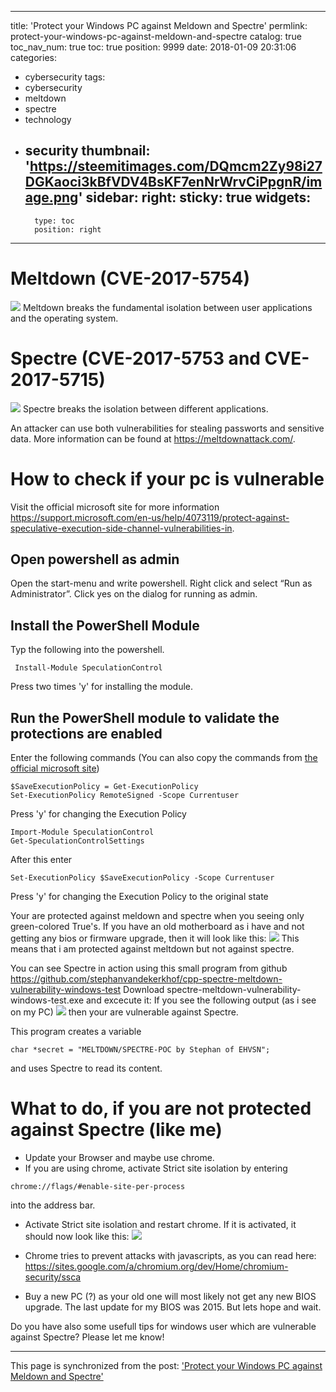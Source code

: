 
---
title: 'Protect your Windows PC against Meldown and Spectre'
permlink: protect-your-windows-pc-against-meldown-and-spectre
catalog: true
toc_nav_num: true
toc: true
position: 9999
date: 2018-01-09 20:31:06
categories:
- cybersecurity
tags:
- cybersecurity
- meltdown
- spectre
- technology
- security
thumbnail: 'https://steemitimages.com/DQmcm2Zy98i27DGKaoci3kBfVDV4BsKF7enNrWrvCiPpgnR/image.png'
sidebar:
    right:
        sticky: true
widgets:
    -
        type: toc
        position: right
---


# Meltdown (CVE-2017-5754)
![](https://steemitimages.com/DQmcm2Zy98i27DGKaoci3kBfVDV4BsKF7enNrWrvCiPpgnR/image.png)
Meltdown breaks the fundamental isolation between user applications and the operating system.
# Spectre (CVE-2017-5753 and CVE-2017-5715)
![](https://steemitimages.com/DQmZQLAoni5M7zBAWBsk9Vyn1gYBQzDjLkpXCndo8Ac4EbE/image.png)
Spectre breaks the isolation between different applications.

An attacker can use both vulnerabilities for stealing passworts and sensitive data. More information can be found at https://meltdownattack.com/.

# How to check if your pc is vulnerable
Visit the official microsoft site for more information https://support.microsoft.com/en-us/help/4073119/protect-against-speculative-execution-side-channel-vulnerabilities-in.
## Open powershell as admin
Open the start-menu and write powershell. Right click and select  “Run as Administrator”. Click yes on the dialog for running as admin. 
## Install the PowerShell Module
Typ the following into the powershell.
```
 Install-Module SpeculationControl
```
Press two times 'y' for installing the module.
## Run the PowerShell module to validate the protections are enabled
Enter the following commands (You can also copy the commands from [the official microsoft site](https://support.microsoft.com/en-us/help/4073119/protect-against-speculative-execution-side-channel-vulnerabilities-in))
```
$SaveExecutionPolicy = Get-ExecutionPolicy
Set-ExecutionPolicy RemoteSigned -Scope Currentuser
```
Press 'y' for changing the Execution Policy
```
Import-Module SpeculationControl
Get-SpeculationControlSettings
```
After this enter
```
Set-ExecutionPolicy $SaveExecutionPolicy -Scope Currentuser
```
Press 'y' for changing the Execution Policy to the original state

Your are protected against meldown and spectre when you seeing only green-colored True's.
If you have an old motherboard as i have and not getting any bios or firmware upgrade, then it will look like this:
![](https://steemitimages.com/DQmUFaHXBniFCQzrE3yTccUEir2UysNRASCLK1uUg1GTMX3/image.png)
This means that i am protected against meltdown but not against spectre.

You can see Spectre in action using this small program from github https://github.com/stephanvandekerkhof/cpp-spectre-meltdown-vulnerability-windows-test
Download spectre-meltdown-vulnerability-windows-test.exe and excecute it:
If you see the following output (as i see on my PC)
![](https://steemitimages.com/DQmb6LBnyR2LAUnPDofAgGFQw2UHJAkQ4ftGeAS945eUUwx/image.png)
then your are vulnerable against Spectre.

This program creates a variable 
```
char *secret = "MELTDOWN/SPECTRE-POC by Stephan of EHVSN";
```
and uses Spectre to read its content.

# What to do, if you are not protected against Spectre (like me)
* Update your Browser and maybe use chrome.
* If you are using chrome, activate Strict site isolation by entering 
```
chrome://flags/#enable-site-per-process
```
into the address bar.
   * Activate Strict site isolation and restart chrome. If it is activated, it should now look like this:
![](https://steemitimages.com/DQmeNaAHAwS8kj7Z8Q72G4zW7VE2jEjAg1c8vDtLKrQBd6G/image.png)

* Chrome tries to prevent attacks with javascripts, as you can read here: https://sites.google.com/a/chromium.org/dev/Home/chromium-security/ssca
* Buy a new PC (?) as your old one will most likely not get any new BIOS upgrade. The last update for my BIOS was 2015. But lets hope and wait.

Do you have also some usefull tips for windows user which are vulnerable against Spectre? Please let me know!

- - -

This page is synchronized from the post: ['Protect your Windows PC against Meldown and Spectre'](https://steemit.com/@holger80/protect-your-windows-pc-against-meldown-and-spectre)
